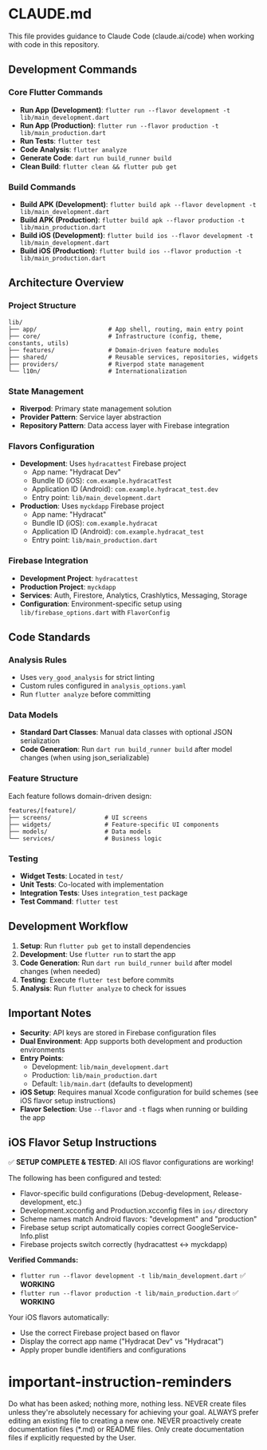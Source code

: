 # CLAUDE.md

This file provides guidance to Claude Code (claude.ai/code) when working with code in this repository.

## Development Commands

### Core Flutter Commands
- **Run App (Development)**: `flutter run --flavor development -t lib/main_development.dart`
- **Run App (Production)**: `flutter run --flavor production -t lib/main_production.dart`
- **Run Tests**: `flutter test`
- **Code Analysis**: `flutter analyze`
- **Generate Code**: `dart run build_runner build`
- **Clean Build**: `flutter clean && flutter pub get`

### Build Commands
- **Build APK (Development)**: `flutter build apk --flavor development -t lib/main_development.dart`
- **Build APK (Production)**: `flutter build apk --flavor production -t lib/main_production.dart`
- **Build iOS (Development)**: `flutter build ios --flavor development -t lib/main_development.dart`
- **Build iOS (Production)**: `flutter build ios --flavor production -t lib/main_production.dart`

## Architecture Overview

### Project Structure
```
lib/
├── app/                    # App shell, routing, main entry point
├── core/                   # Infrastructure (config, theme, constants, utils)
├── features/               # Domain-driven feature modules
├── shared/                 # Reusable services, repositories, widgets
├── providers/              # Riverpod state management
└── l10n/                   # Internationalization
```

### State Management
- **Riverpod**: Primary state management solution
- **Provider Pattern**: Service layer abstraction
- **Repository Pattern**: Data access layer with Firebase integration

### Flavors Configuration
- **Development**: Uses `hydracattest` Firebase project
  - App name: "Hydracat Dev"
  - Bundle ID (iOS): `com.example.hydracatTest`
  - Application ID (Android): `com.example.hydracat_test.dev`
  - Entry point: `lib/main_development.dart`
- **Production**: Uses `myckdapp` Firebase project
  - App name: "Hydracat"
  - Bundle ID (iOS): `com.example.hydracat`
  - Application ID (Android): `com.example.hydracat_test`
  - Entry point: `lib/main_production.dart`

### Firebase Integration
- **Development Project**: `hydracattest`
- **Production Project**: `myckdapp`
- **Services**: Auth, Firestore, Analytics, Crashlytics, Messaging, Storage
- **Configuration**: Environment-specific setup using `lib/firebase_options.dart` with `FlavorConfig`

## Code Standards

### Analysis Rules
- Uses `very_good_analysis` for strict linting
- Custom rules configured in `analysis_options.yaml`
- Run `flutter analyze` before committing

### Data Models
- **Standard Dart Classes**: Manual data classes with optional JSON serialization
- **Code Generation**: Run `dart run build_runner build` after model changes (when using json_serializable)

### Feature Structure
Each feature follows domain-driven design:
```
features/[feature]/
├── screens/               # UI screens
├── widgets/               # Feature-specific UI components
├── models/                # Data models
└── services/              # Business logic
```

### Testing
- **Widget Tests**: Located in `test/`
- **Unit Tests**: Co-located with implementation
- **Integration Tests**: Uses `integration_test` package
- **Test Command**: `flutter test`

## Development Workflow

1. **Setup**: Run `flutter pub get` to install dependencies
2. **Development**: Use `flutter run` to start the app
3. **Code Generation**: Run `dart run build_runner build` after model changes (when needed)
4. **Testing**: Execute `flutter test` before commits
5. **Analysis**: Run `flutter analyze` to check for issues

## Important Notes

- **Security**: API keys are stored in Firebase configuration files
- **Dual Environment**: App supports both development and production environments
- **Entry Points**: 
  - Development: `lib/main_development.dart`
  - Production: `lib/main_production.dart`
  - Default: `lib/main.dart` (defaults to development)
- **iOS Setup**: Requires manual Xcode configuration for build schemes (see iOS flavor setup instructions)
- **Flavor Selection**: Use `--flavor` and `-t` flags when running or building the app

## iOS Flavor Setup Instructions

✅ **SETUP COMPLETE & TESTED**: All iOS flavor configurations are working!

The following has been configured and tested:
- Flavor-specific build configurations (Debug-development, Release-development, etc.)
- Development.xcconfig and Production.xcconfig files in `ios/` directory
- Scheme names match Android flavors: "development" and "production"  
- Firebase setup script automatically copies correct GoogleService-Info.plist
- Firebase projects switch correctly (hydracattest ↔ myckdapp)

**Verified Commands:**
- `flutter run --flavor development -t lib/main_development.dart` ✅ **WORKING**
- `flutter run --flavor production -t lib/main_production.dart` ✅ **WORKING**

Your iOS flavors automatically:
- Use the correct Firebase project based on flavor
- Display the correct app name ("Hydracat Dev" vs "Hydracat")
- Apply proper bundle identifiers and configurations

# important-instruction-reminders
Do what has been asked; nothing more, nothing less.
NEVER create files unless they're absolutely necessary for achieving your goal.
ALWAYS prefer editing an existing file to creating a new one.
NEVER proactively create documentation files (*.md) or README files. Only create documentation files if explicitly requested by the User.
